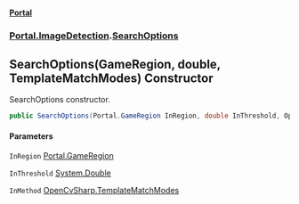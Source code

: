 #### [Portal](index.md 'index')
### [Portal.ImageDetection](Portal.ImageDetection.md 'Portal.ImageDetection').[SearchOptions](Portal.ImageDetection.SearchOptions.md 'Portal.ImageDetection.SearchOptions')

## SearchOptions(GameRegion, double, TemplateMatchModes) Constructor

SearchOptions constructor.

```csharp
public SearchOptions(Portal.GameRegion InRegion, double InThreshold, OpenCvSharp.TemplateMatchModes InMethod);
```
#### Parameters

<a name='Portal.ImageDetection.SearchOptions.SearchOptions(Portal.GameRegion,double,OpenCvSharp.TemplateMatchModes).InRegion'></a>

`InRegion` [Portal.GameRegion](https://docs.microsoft.com/en-us/dotnet/api/Portal.GameRegion 'Portal.GameRegion')

<a name='Portal.ImageDetection.SearchOptions.SearchOptions(Portal.GameRegion,double,OpenCvSharp.TemplateMatchModes).InThreshold'></a>

`InThreshold` [System.Double](https://docs.microsoft.com/en-us/dotnet/api/System.Double 'System.Double')

<a name='Portal.ImageDetection.SearchOptions.SearchOptions(Portal.GameRegion,double,OpenCvSharp.TemplateMatchModes).InMethod'></a>

`InMethod` [OpenCvSharp.TemplateMatchModes](https://docs.microsoft.com/en-us/dotnet/api/OpenCvSharp.TemplateMatchModes 'OpenCvSharp.TemplateMatchModes')